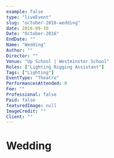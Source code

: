 ```yaml
---
example: false
type: "liveEvent"
slug: "october-2016-wedding"
date: 2016-09-30
Date: "October-2016"
EndDate: ""
Name: "Wedding"
Author: ""
Director: ""
Venue: "Up School | Westminster School"
Roles: ["Lighting Rigging Assistant"]
Tags: ["Lighting"]
EventType: "Theatre"
PerformancesAttended: 0
Fee: ""
Professional: false
Paid: false
featuredImage: null
ImageCredit: ""
Client: ""
---
```


# Wedding

